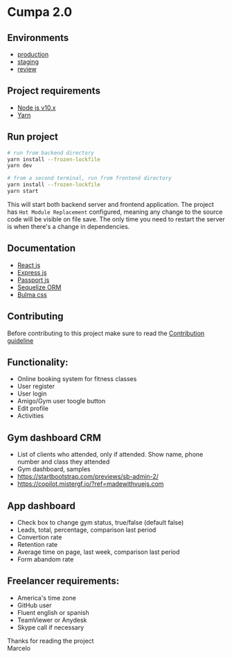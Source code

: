 # Cumpa 2.0

## Environments
- [production](https://cumpa-56091.firebaseapp.com)
- [staging](https://cumpa-staging.firebaseapp.com)
- [review](https://cumpa-review.firebaseapp.com)

## Project requirements
- [Node js v10.x](https://nodejs.org/en/download/)
- [Yarn](https://yarnpkg.com/lang/en/)

## Run project
```sh
# run from backend directory
yarn install --frozen-lockfile
yarn dev

# from a second terminal, run from frontend directory
yarn install --frozen-lockfile
yarn start
```
This will start both backend server and frontend application. The project has `Hot Module Replacement` configured, meaning any change to the source code will be visible on file save. The only time you need to restart the server is when there's a change in dependencies.

## Documentation
- [React js](https://reactjs.org/docs/introducing-jsx.html)
- [Express js](https://expressjs.com/en/guide/routing.html)
- [Passport js](http://www.passportjs.org/docs/)
- [Sequelize ORM](https://sequelize.org/master)
- [Bulma css](https://bulma.io/documentation)

## Contributing
Before contributing to this project make sure to read the [Contribution guideline](CONTRIBUTING.md)

## Functionality:
- Online booking system for fitness classes
- User register
- User login
- Amigo/Gym user toogle button
- Edit profile
- Activities

## Gym dashboard CRM
- List of clients who attended, only if attended. Show name, phone number and class they attended
- Gym dashboard, samples
- https://startbootstrap.com/previews/sb-admin-2/
- https://copilot.mistergf.io/?ref=madewithvuejs.com

## App dashboard
- Check box to change gym status, true/false (default false)
- Leads, total, percentage, comparison last period
- Convertion rate
- Retention rate
- Average time on page, last week, comparison last period
- Form abandom rate

## Freelancer requirements:
- America's time zone
- GitHub user
- Fluent english or spanish
- TeamViewer or Anydesk
- Skype call if necessary

Thanks for reading the project<br>
Marcelo
